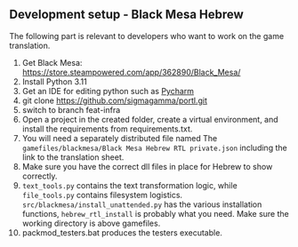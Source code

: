 
## Development setup - Black Mesa Hebrew
The following part is relevant to developers who want to work on the game translation.
1. Get Black Mesa:
https://store.steampowered.com/app/362890/Black_Mesa/
2. Install Python 3.11 
3. Get an IDE for editing python such as [Pycharm](https://www.jetbrains.com/pycharm/)
4. git clone https://github.com/sigmagamma/portl.git
5. switch to branch feat-infra
6. Open a project in the created folder, create a virtual environment, and install the requirements from 
requirements.txt. 
7. You will need a separately distributed file named The `gamefiles/blackmesa/Black Mesa Hebrew RTL private.json` including the 
link to the translation sheet.
8. Make sure you have the correct dll files in place for Hebrew to show correctly.
9. `text_tools.py` contains the text transformation logic, while `file_tools.py` contains filesystem logistics. 
`src/blackmesa/install_unattended.py` has the various installation functions, `hebrew_rtl_install` is probably what you need. 
Make sure the working directory is above gamefiles.
10. packmod_testers.bat produces the testers executable. 